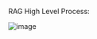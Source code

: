 RAG High Level Process:

![image](https://github.com/Busetti/spring-ai-repo/assets/16951398/8e90307d-a102-47b1-9703-8b2a73472159)
